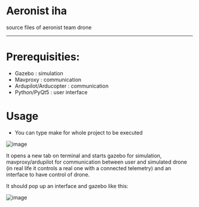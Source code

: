 # Aeronist iha
source files of aeronist team drone

---

# Prerequisities:
  - Gazebo : simulation
  - Mavproxy : communication
  - Ardupilot/Arducopter : communication
  - Python/PyQt5 : user interface

# Usage
- You can type make for whole project to be executed

![image](https://user-images.githubusercontent.com/75154294/188284058-df8ec2e2-f4c2-4f62-9bfd-9820ee374286.png)


It opens a new tab on terminal and starts gazebo for simulation, mavproxy/ardupilot for communication between user and simulated drone (in real life it controls a real one with a connected telemetry) and an interface to have control of drone.

It should pop up an interface and gazebo like this:

![image](https://user-images.githubusercontent.com/75154294/188283737-845f9203-9e4c-49b9-bbbc-3e30ebb87ebb.png)
